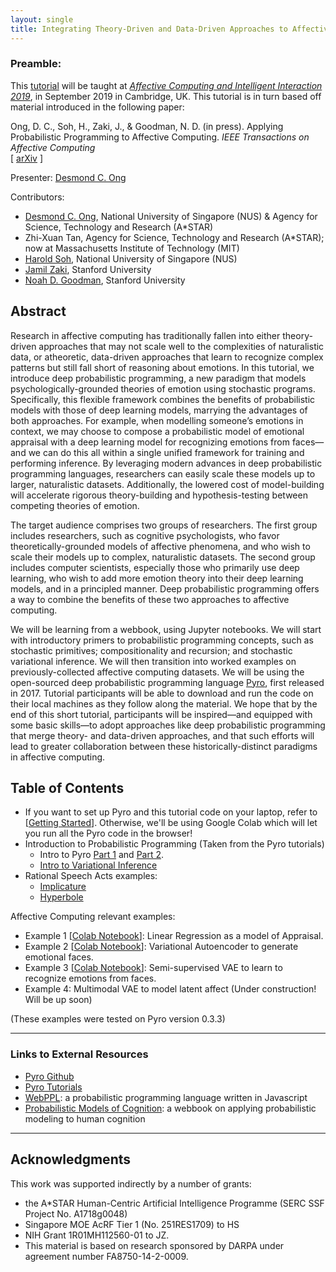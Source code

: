 ```yaml
---
layout: single
title: Integrating Theory-Driven and Data-Driven Approaches to Affective Computing via Deep Probabilistic Programming
---
```



### Preamble:
This [tutorial](https://desmond-ong.github.io/pplAffComp) will be taught at <i>[Affective Computing and Intelligent Interaction 2019](http://acii-conf.org/2019/tutorials_accepted/)</i>, in September 2019 in Cambridge, UK. This tutorial is in turn based off material introduced in the following paper:

Ong, D. C., Soh, H., Zaki, J., & Goodman, N. D. (in press). Applying Probabilistic Programming to Affective Computing. <i>IEEE Transactions on Affective Computing</i> <br> [ [arXiv](https://arxiv.org/abs/1903.06445) ]




Presenter: [Desmond C. Ong](https://web.stanford.edu/~dco)

Contributors:

- [Desmond C. Ong](https://web.stanford.edu/~dco), National University of Singapore (NUS) & Agency for Science, Technology and Research (A\*STAR)
- Zhi-Xuan Tan, Agency for Science, Technology and Research (A\*STAR); now at Massachusetts Institute of Technology (MIT)
- [Harold Soh](https://haroldsoh.com/), National University of Singapore (NUS)
- [Jamil Zaki](http://ssnl.stanford.edu/people), Stanford University
- [Noah D. Goodman](http://cocolab.stanford.edu/ndg.html), Stanford University



## Abstract

Research in affective computing has traditionally fallen into either theory-driven approaches that may not scale well to the complexities of naturalistic data, or atheoretic, data-driven approaches that learn to recognize complex patterns but still fall short of reasoning about emotions. In this tutorial, we introduce deep probabilistic programming, a new paradigm that models psychologically-grounded theories of emotion using stochastic programs. Specifically, this flexible framework combines the benefits of probabilistic models with those of deep learning models, marrying the advantages of both approaches. For example, when modelling someone’s emotions in context, we may choose to compose a probabilistic model of emotional appraisal with a deep learning model for recognizing emotions from faces&mdash;and we can do this all within a single unified framework for training and performing inference. By leveraging modern advances in deep probabilistic programming languages, researchers can easily scale these models up to larger, naturalistic datasets. Additionally, the lowered cost of model-building will accelerate rigorous theory-building and hypothesis-testing between competing theories of emotion.


The target audience comprises two groups of researchers. The first group includes researchers, such as cognitive psychologists, who favor theoretically-grounded models of affective phenomena, and who wish to scale their models up to complex, naturalistic datasets. The second group includes computer scientists, especially those who primarily use deep learning, who wish to add more emotion theory into their deep learning models, and in a principled manner. Deep probabilistic programming offers a way to combine the benefits of these two approaches to affective computing.


We will be learning from a webbook, using Jupyter notebooks. We will start with introductory primers to probabilistic programming concepts, such as stochastic primitives; compositionality and recursion; and stochastic variational inference. We will then transition into worked examples on previously-collected affective computing datasets. We will be using the open-sourced deep probabilistic programming language [Pyro](https://pyro.ai), first released in 2017. Tutorial participants will be able to download and run the code on their local machines as they follow along the material. We hope that by the end of this short tutorial, participants will be inspired&mdash;and equipped with some basic skills&mdash;to adopt approaches like deep probabilistic programming that merge theory- and data-driven approaches, and that such efforts will lead to greater collaboration between these historically-distinct paradigms in affective computing.




## Table of Contents


- If you want to set up Pyro and this tutorial code on your laptop, refer to [[Getting Started](https://github.com/desmond-ong/pplAffComp/blob/master/gettingStarted.md)]. Otherwise, we'll be using Google Colab which will let you run all the Pyro code in the browser!
- Introduction to Probabilistic Programming (Taken from the Pyro tutorials)
    - Intro to Pyro [Part 1](http://pyro.ai/examples/intro_part_i.html) and [Part 2](http://pyro.ai/examples/intro_part_ii.html).
    - [Intro to Variational Inference](http://pyro.ai/examples/svi_part_i.html)
- Rational Speech Acts examples:
    - [Implicature](code/RSA-implicature.ipynb)
    - [Hyperbole](code/RSA-hyperbole.ipynb)

Affective Computing relevant examples:

- Example 1 [[Colab Notebook](https://colab.research.google.com/github/desmond-ong/pplAffComp/blob/master/Colab/PPLTutorial_1_LinearRegression.ipynb)]: Linear Regression as a model of Appraisal.
- Example 2 [[Colab Notebook](https://colab.research.google.com/github/desmond-ong/pplAffComp/blob/master/Colab/PPLTutorial_2_VAE.ipynb)]: Variational Autoencoder to generate emotional faces.
- Example 3 [[Colab Notebook](https://colab.research.google.com/github/desmond-ong/pplAffComp/blob/master/Colab/PPLTutorial_3_SSVAE.ipynb)]: Semi-supervised VAE to learn to recognize emotions from faces.
- Example 4: Multimodal VAE to model latent affect (Under construction! Will be up soon)


(These examples were tested on Pyro version 0.3.3)


---
### Links to External Resources


- [Pyro Github](https://github.com/uber/pyro)
- [Pyro Tutorials](http://pyro.ai/)
- [WebPPL](http://webppl.org/): a probabilistic programming language written in Javascript
- [Probabilistic Models of Cognition](http://probmods.org/): a webbook on applying probabilistic modeling to human cognition




---
## Acknowledgments

This work was supported indirectly by a number of grants:

- the A\*STAR Human-Centric Artificial Intelligence Programme (SERC SSF Project No. A1718g0048)
- Singapore MOE AcRF Tier 1 (No. 251RES1709) to HS
- NIH Grant 1R01MH112560-01 to JZ.
- This material is based on research sponsored by DARPA under agreement number FA8750-14-2-0009.

